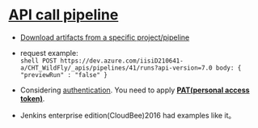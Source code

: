 # [API call pipeline](https://learn.microsoft.com/en-us/rest/api/azure/devops/pipelines/runs/run-pipeline?view=azure-devops-rest-7.0)

* [Download artifacts from a specific project/pipeline](https://learn.microsoft.com/en-us/azure/devops/pipelines/tasks/reference/download-pipeline-artifact-v2?view=azure-pipelines#examples)

* request example:   
           ```shell
            POST https://dev.azure.com/iisiD210641-a/CHT_WildFly/_apis/pipelines/41/runs?api-version=7.0
            body:
            {
             "previewRun" : "false"
            }
           ```
* Considering [authentication](https://www.sanderh.dev/call-Azure-DevOps-REST-API-Postman/#authentication). You need to apply [**PAT(personal access token)**](https://learn.microsoft.com/zh-tw/azure/devops/organizations/accounts/use-personal-access-tokens-to-authenticate?view=azure-devops&tabs=Windows).  
* Jenkins enterprise edition(CloudBee)2016 had examples like it。   